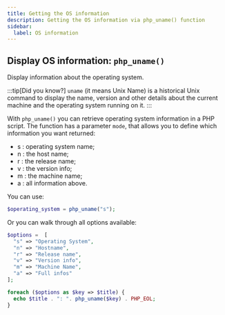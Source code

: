 ```yaml
---
title: Getting the OS information
description: Getting the OS information via php_uname() function
sidebar:
  label: OS information
---
```


## Display OS information: `php_uname()`

Display information about the operating system.

:::tip[Did you know?]
`uname` (it means Unix Name) is a historical Unix command to display the name, version and other details about the current machine and the operating system running on it.
:::

With `php_uname()` you can retrieve operating system information in a PHP script.
The function has a parameter `mode`, that allows you to define which information you want returned:

- s : operating system name;
- n : the host name;
- r : the release name;
- v : the version info;
- m : the machine name;
- a : all information above.

You can use:

```php
$operating_system = php_uname("s");
```

Or you can walk through all options available:

```php
$options =  [
  "s" => "Operating System",
  "n" => "Hostname",
  "r" => "Release name",
  "v" => "Version info",
  "m" => "Machine Name",
  "a" => "Full infos"
];

foreach ($options as $key => $title) {
  echo $title . ": ". php_uname($key) . PHP_EOL;
}
```
